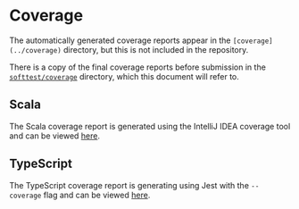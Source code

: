 # Coverage

The automatically generated coverage reports appear in the `[coverage](../coverage)` directory, but this is not 
included in the repository.

There is a copy of the final coverage reports before submission in the [`softtest/coverage`](./coverage) directory,
which this document will refer to.

## Scala

The Scala coverage report is generated using the IntelliJ IDEA coverage tool and can be viewed 
[here](./coverage/scala/index.html).

## TypeScript

The TypeScript coverage report is generating using Jest with the `--coverage` flag and can be viewed
[here](./coverage/jest/lcov-report/index.html).
